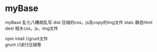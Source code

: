 # myBase
myBase 
乱七八糟胡乱写
dist   压缩的css，js及copy的img文件
staic  静态html
dest   相关css，js，img文件

npm intall //grunt文件<br>
grunt //进行压缩等